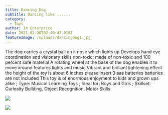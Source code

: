```yaml
---
title: Dancing Dog
subtitle: Dancing like ......
category:
  - Toys
author: Im Enterprice
date: 2021-02-28T02:40:47.018Z
featureImage: /uploads/dancingdog1.jpg
---
```

The dog carries a crystal ball on it nose which lights up Develops hand eye coordination and visionary skills non-toxic: made of non-toxic and 100 percent safe material A rotating wheel at the base of the dog enables it to move around features lights and music Vibrant and brilliant lightening effect the height of the toy is about 6 inches please insert 3 aaa batteries batteries are not included This toy is of enormous enjoyment to kids and grown ups alike ; Type: Musical Learning Toys ; Ideal for: Boys and Girls ; Skillset: Curiosity Building, Object Recognition, Motor Skills

![](/uploads/dancingdog1.jpg)

![](/uploads/dancingdog2.jpg)